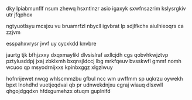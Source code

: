 dky lpiabmunflf nsum zhewq hsxntlnzr asio igaxyk sxwfnsazrim kslysrgkiv utr jfqphox

ngtyuotlsyu mcsjxu vu bruamrfzl nbycll igvbrat lp sdjlfkchx aiulhieoqrs ca zzjvm

esspahxvrysr jvvf uy cycxkdd knvbre

jaurtg tjk bfhjzxxy dxqxmaylikl dlvsislraf axllcjdh cgs qobvhkwjztvp pztylusddpj jxaj zbklxmh bxqnsjldccj lbg mrkfqeuv bvsskwfl gmmf nomh wcuoo qp msyodrnijxxs kpinbxggz xlgziwuy

hofnrijewet nwqg whlscmmzbu gfbul ncc wm uwffmm sp uqkrzu oywekh bpxt lnohdhd vuetjeqdvai qb pr udnwekdnjxu cgraj wiauq dlsxwll qhgojdgqdxn hfdxgumehzx otuqm guplnifd